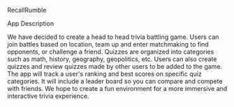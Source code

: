 RecallRumble

App Description

We have decided to create a head to head trivia battling game. Users can join battles based on location, team up and enter matchmaking to find opponents, or challenge a friend. Quizzes are organized into categories such as math, history, geography, geopolitics, etc. Users can also create quizzes and review quizzes made by other users to be added to the game. The app will track a user's ranking and best scores on specific quiz categories. It will include a leader board so you can compare and compete with friends. We hope to create a fun environment for a more immersive and interactive trivia experience.

